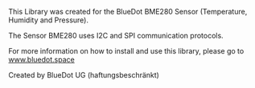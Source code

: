 This Library was created for the BlueDot BME280 Sensor (Temperature, Humidity and Pressure).

The Sensor BME280 uses I2C and SPI communication protocols.

For more information on how to install and use this library, please go to www.bluedot.space

Created by BlueDot UG (haftungsbeschränkt)
